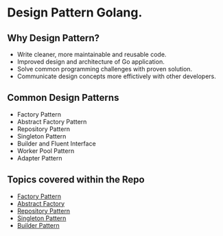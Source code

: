 # Design Pattern Golang.

## Why Design Pattern?
- Write cleaner, more maintainable and reusable code.
- Improved design and architecture of Go application.
- Solve common programming challenges with proven solution.
- Communicate design concepts more effictively with other developers.

## Common Design Patterns
- Factory Pattern
- Abstract Factory Pattern
- Repository Pattern
- Singleton Pattern
- Builder and Fluent Interface
- Worker Pool Pattern
- Adapter Pattern

## Topics covered within the **Repo**
- [Factory Pattern](/docs/FactoryPattern.md)
- [Abstract Factory](/docs/AbstractFactory.md)
- [Repository Pattern](/docs/RepositoryPattern.md)
- [Singleton Pattern](/docs/SingletonPattern.md)
- [Builder Pattern](/docs/BuilderPattern.md)
